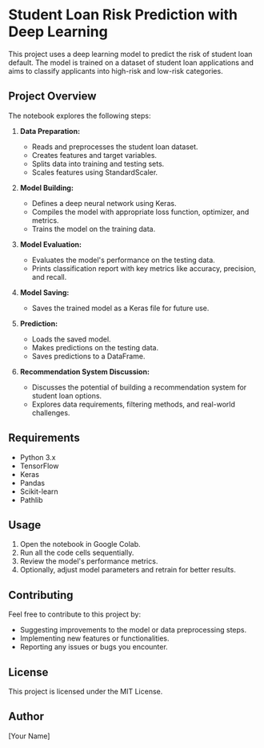 # Student Loan Risk Prediction with Deep Learning

This project uses a deep learning model to predict the risk of student loan default. The model is trained on a dataset of student loan applications and aims to classify applicants into high-risk and low-risk categories.

## Project Overview

The notebook explores the following steps:

1. **Data Preparation:**
    - Reads and preprocesses the student loan dataset.
    - Creates features and target variables.
    - Splits data into training and testing sets.
    - Scales features using StandardScaler.

2. **Model Building:**
    - Defines a deep neural network using Keras.
    - Compiles the model with appropriate loss function, optimizer, and metrics.
    - Trains the model on the training data.

3. **Model Evaluation:**
    - Evaluates the model's performance on the testing data.
    - Prints classification report with key metrics like accuracy, precision, and recall.

4. **Model Saving:**
    - Saves the trained model as a Keras file for future use.

5. **Prediction:**
    - Loads the saved model.
    - Makes predictions on the testing data.
    - Saves predictions to a DataFrame.

6. **Recommendation System Discussion:**
    - Discusses the potential of building a recommendation system for student loan options.
    - Explores data requirements, filtering methods, and real-world challenges.


## Requirements

- Python 3.x
- TensorFlow
- Keras
- Pandas
- Scikit-learn
- Pathlib

## Usage

1. Open the notebook in Google Colab.
2. Run all the code cells sequentially.
3. Review the model's performance metrics.
4. Optionally, adjust model parameters and retrain for better results.

## Contributing

Feel free to contribute to this project by:

- Suggesting improvements to the model or data preprocessing steps.
- Implementing new features or functionalities.
- Reporting any issues or bugs you encounter.

## License

This project is licensed under the MIT License.

## Author

[Your Name]

